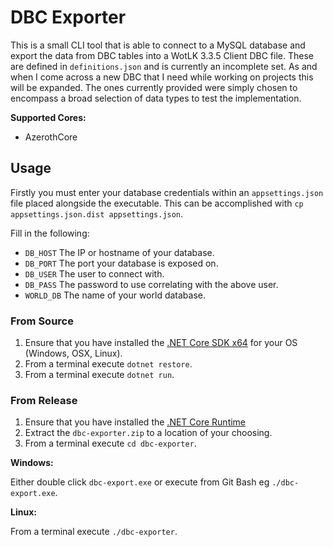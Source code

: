 # DBC Exporter

This is a small CLI tool that is able to connect to a MySQL database and export the data from DBC tables into a WotLK 3.3.5 Client DBC file. These are defined in `definitions.json` and is currently an incomplete set. As and when I come across a new DBC that I need while working on projects this will be expanded. The ones currently provided were simply chosen to encompass a broad selection of data types to test the implementation. 

**Supported Cores:** 

- AzerothCore

## Usage

Firstly you must enter your database credentials within an `appsettings.json` file placed alongside the executable. This can be accomplished with `cp appsettings.json.dist appsettings.json`. 

Fill in the following:

- `DB_HOST` The IP or hostname of your database.
- `DB_PORT` The port your database is exposed on.
- `DB_USER` The user to connect with.
- `DB_PASS` The password to use correlating with the above user.
- `WORLD_DB` The name of your world database.

### From Source

1. Ensure that you have installed the [.NET Core SDK x64](https://dotnet.microsoft.com/download) for your OS (Windows, OSX, Linux).
2. From a terminal execute `dotnet restore`.
3. From a terminal execute `dotnet run`.

### From Release

1. Ensure that you have installed the [.NET Core Runtime](https://dotnet.microsoft.com/download)
2. Extract the `dbc-exporter.zip` to a location of your choosing.
3. From a terminal execute `cd dbc-exporter`.

**Windows:**  

Either double click `dbc-export.exe` or execute from Git Bash eg `./dbc-export.exe`.

**Linux:**  

From a terminal execute `./dbc-exporter`.